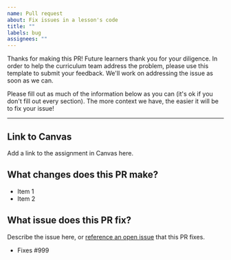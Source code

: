 ```yaml
---
name: Pull request
about: Fix issues in a lesson's code
title: ""
labels: bug
assignees: ""
---
```


Thanks for making this PR! Future learners thank you for your diligence. In
order to help the curriculum team address the problem, please use this template
to submit your feedback. We'll work on addressing the issue as soon as we can.

Please fill out as much of the information below as you can (it's ok if you
don't fill out every section). The more context we have, the easier it will be
to fix your issue!

---

## Link to Canvas

Add a link to the assignment in Canvas here.

## What changes does this PR make?

- Item 1
- Item 2

## What issue does this PR fix?

Describe the issue here, or [reference an open issue](https://github.blog/2013-05-14-closing-issues-via-pull-requests/) that this PR fixes.

- Fixes #999
